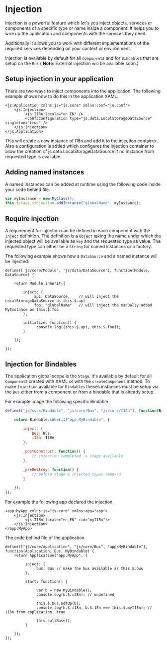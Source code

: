 # Injection

Injection is a powerful feature which let's you inject objects, services or components of a specific type or name inside a component. It helps you to wire up the application and components with the services they need. 

Additionally it allows you to work with different implementations of the required services depending on your context or environment. 

Injection is available by default for all `Component`s and for `Bindable`s that are setup on the `Bus`
( **Note**: External injection will be available soon.)


## Setup injection in your application

There are two ways to inject components into the application. The following example shows how to do this in the application XAML.

```
<js:Application xmlns:js="js.core" xmlns:conf="js.conf">
    <js:Injection>
         <js:I18n locale="en_EN" />
         <conf:Configuration type="js.data.LocalStorageDataSource" singleton="true" />
    </js:Injection>
</js:Application>
```

This will create a new instance of I18n and add it to the injection container. Also a configuration is added which configures the injection container to allow the creation of js.data.LocalStorageDataSource if no instance from requested type is available.

## Adding named instances

A named instances can be added at runtime using the following code inside your code behind file.

```js
var myInstance = new MyClass();
this.$stage.$injection.addInstance("globalName", myInstance);
```

## Require injection

A requirement for injection can be defined in each component with the `inject` definition. The definition is a  `Object` taking the name under which the injected object will be available as `key` and the requested type as value. The requested type can either be a `String` for named instances or a factory.

The following example shows how a `DataSource` and a named instance will be injected:

```
define(['js/core/Module', 'js/data/DataSource'], function(Module, DataSource) {

    return Module.inherit({

        inject: {
             api: DataSource,    // will inject the LocalStorageDataSource as this.$.api
             foo: "globalName"   // will inject the manually added MyInstance as this.$.foo
        },

        initialize: function() {
              console.log([this.$.api, this.$.foo]);
        }

    });

});
```

## Injection for Bindables

The application global scope is the `Stage`. It's available by default for all `Component`s created with XAML or with the `createComponent` method. To make `Injection` available for `Bindables` theses instances must be setup via the `Bus` either from a component or from a bindable that is already setup.  

For example image the following specific Bindable

```js
define(["js/core/Bindable", "js/core/Bus", "js/core/I18n"], function(Bindable, Bus, I18n) {

    return Bindable.inherit("app.MyBindable", {

        inject: {
            bus: Bus,
            i18n: I18n
        },

        _postConstruct: function() {
            // injection completed -> stage available
        },

        _preDestroy: function() {
            // before stage & injected types removed
        }

    });
});
```

For example the following app declared the injection.
```
<app:MyApp xmlns:js="js.core" xmlns:app="app">
    <js:Injection>
         <js:I18n locale="en_EN" cid="myI18n"/>
    </js:Injection>
</app:MyApp>
```

The code behind file of the application.
```
define(["js/core/Application", "js/core/Bus", "app/MyBindable"], function(Application, Bus, MyBindable) {
    return Application("app.MyApp", {

         inject: {
              bus: Bus // make the bus available as this.$.bus
         },

         start: function() {

              var b = new MyBindable();
              console.log(b.$.i18n); // undefined

              this.$.bus.setUp(b);
              console.log(b.$.i18n, b.$.18n === this.$.myI18n); // i18n from application, true

              this.callBase();
         }

    });
});
```


